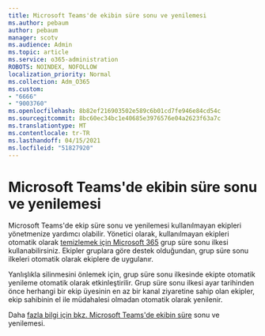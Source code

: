 ```yaml
---
title: Microsoft Teams'de ekibin süre sonu ve yenilemesi
ms.author: pebaum
author: pebaum
manager: scotv
ms.audience: Admin
ms.topic: article
ms.service: o365-administration
ROBOTS: NOINDEX, NOFOLLOW
localization_priority: Normal
ms.collection: Adm_O365
ms.custom:
- "6666"
- "9003760"
ms.openlocfilehash: 8b82ef216903502e589c6b01cd7fe946e84cd54c
ms.sourcegitcommit: 8bc60ec34bc1e40685e3976576e04a2623f63a7c
ms.translationtype: MT
ms.contentlocale: tr-TR
ms.lasthandoff: 04/15/2021
ms.locfileid: "51827920"
---
```

# <a name="team-expiration-and-renewal-in-microsoft-teams"></a>Microsoft Teams'de ekibin süre sonu ve yenilemesi

Microsoft Teams'de ekip süre sonu ve yenilemesi kullanılmayan ekipleri yönetmenize yardımcı olabilir. Yönetici olarak, kullanılmayan ekipleri otomatik olarak  [temizlemek için Microsoft 365](https://docs.microsoft.com/microsoft-365/admin/create-groups/office-365-groups-expiration-policy)  grup süre sonu ilkesi kullanabilirsiniz. Ekipler gruplara göre destek olduğundan, grup süre sonu ilkeleri otomatik olarak ekiplere de uygulanır.

Yanlışlıkla silinmesini önlemek için, grup süre sonu ilkesinde ekipte otomatik yenileme otomatik olarak etkinleştirilir. Grup süre sonu ilkesi ayar tarihinden önce herhangi bir ekip üyesinin en az bir kanal ziyaretine sahip olan ekipler, ekip sahibinin el ile müdahalesi olmadan otomatik olarak yenilenir.  

Daha  [fazla bilgi için bkz. Microsoft Teams'de ekibin süre](https://docs.microsoft.com/microsoftteams/team-expiration-renewal)  sonu ve yenilemesi.

